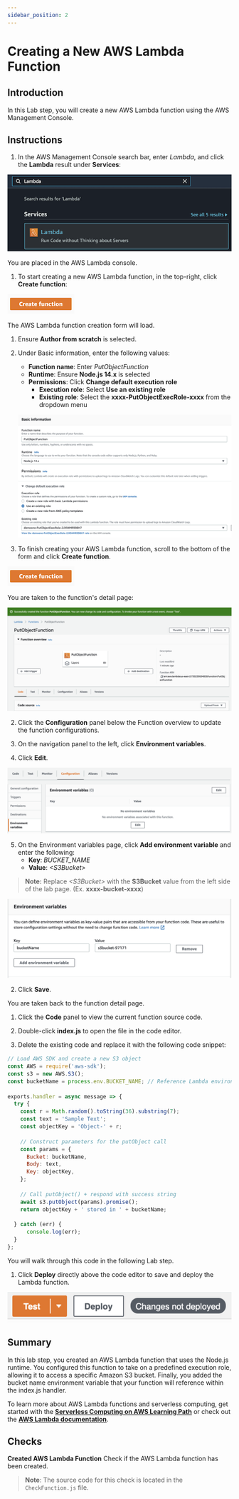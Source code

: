 ```yaml
---
sidebar_position: 2
---
```


# Creating a New AWS Lambda Function

## Introduction

In this Lab step, you will create a new AWS Lambda function using the AWS Management Console.

## Instructions

1. In the AWS Management Console search bar, enter *Lambda*, and click the **Lambda** result under **Services**:

  ![lambda-service](img/lambda-service.png)

  You are placed in the AWS Lambda console.

1. To start creating a new AWS Lambda function, in the top-right, click **Create function**:

  ![create-function](img/create-function.png)

  The AWS Lambda function creation form will load.

1. Ensure **Author from scratch** is selected.

1. Under Basic information, enter the following values:
   - **Function name**: Enter *PutObjectFunction*
   - **Runtime**: Ensure **Node.js 14.x** is selected
   - **Permissions**: Click **Change default execution role**
     - **Execution role**: Select **Use an existing role**
     - **Existing role**: Select the **xxxx-PutObjectExecRole-xxxx** from the dropdown menu

   ![function-config](img/function-config.png)

1. To finish creating your AWS Lambda function, scroll to the bottom of the form and click **Create function**.

  ![create-function](img/create-function.png)

  You are taken to the function's detail page:

  ![function-created](img/function-created.png)

2. Click the **Configuration** panel below the Function overview to update the function configurations.

3. On the navigation panel to the left, click **Environment variables**.

4. Click **Edit**.

  ![edit-env-vars](img/edit-env-vars.png)

5. On the Environment variables page, click **Add environment variable** and enter the following:
   - **Key**: *BUCKET_NAME*
   - **Value**: *\<S3Bucket\>*

  > **Note:** Replace *\<S3Bucket\>* with the **S3Bucket** value from the left side of the lab page. (Ex. **xxxx-bucket-xxxx**)

  ![env-vars](img/env-vars.png)

2. Click **Save**.

  You are taken back to the function detail page.

1. Click the **Code** panel to view the current function source code.
   
2. Double-click **index.js** to open the file in the code editor.

3. Delete the existing code and replace it with the following code snippet:

  ```js
  // Load AWS SDK and create a new S3 object
  const AWS = require('aws-sdk');
  const s3 = new AWS.S3();
  const bucketName = process.env.BUCKET_NAME; // Reference Lambda environment variable

  exports.handler = async message => {
    try {
      const r = Math.random().toString(36).substring(7);
      const text = 'Sample Text';
      const objectKey = 'Object-' + r;
    
      // Construct parameters for the putObject call
      const params = {
        Bucket: bucketName,
        Body: text,
        Key: objectKey,
      };
      
      // Call putObject() + respond with success string
      await s3.putObject(params).promise();
      return objectKey + ' stored in ' + bucketName;
      
    } catch (err) {
        console.log(err);
    }
  };
  ```

  You will walk through this code in the following Lab step.

1. Click **Deploy** directly above the code editor to save and deploy the Lambda function.

  ![deploy-button](img/deploy-button.png)

## Summary

In this lab step, you created an AWS Lambda function that uses the Node.js runtime. You configured this function to take on a predefined execution role, allowing it to access a specific Amazon S3 bucket. Finally, you added the bucket name environment variable that your function will reference within the index.js handler.

To learn more about AWS Lambda functions and serverless computing, get started with the **<a href="https://cloudacademy.com/learning-paths/getting-started-serverless-computing-25/" target="_blank">Serverless Computing on AWS Learning Path</a>** or check out the **<a href="https://docs.aws.amazon.com/lambda/index.html" target="_blank">AWS Lambda documentation</a>**.


## Checks

**Created AWS Lambda Function**
Check if the AWS Lambda function has been created.

> **Note**: The source code for this check is located in the `CheckFunction.js` file.